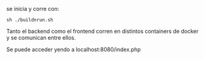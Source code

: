  se inicia y corre con:

    sh ./buildnrun.sh

Tanto el backend como el frontend corren en distintos containers de docker y se comunican entre ellos.

Se puede acceder yendo a localhost:8080/index.php